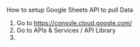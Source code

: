 How to setup Google Sheets API to pull Data

1. Go to https://console.cloud.google.com/
2. Go to APIs & Services / API Library
3. 
